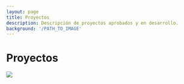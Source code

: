 ```yaml
---
layout: page
title: Proyectos
description: Descripción de proyectos aprobados y en desarrollo.
background: '/PATH_TO_IMAGE'
---
```

# Proyectos
[![](/assets/diag/Voluntariado.svg)](www.google.com)
